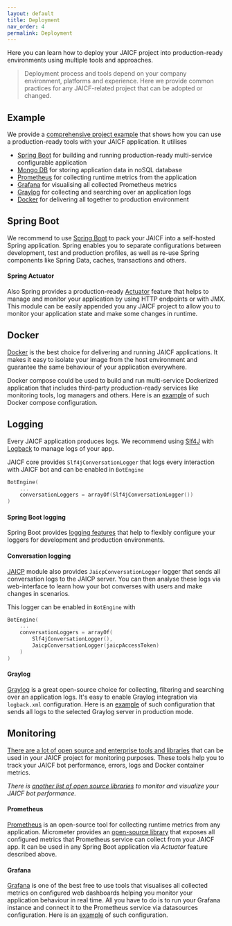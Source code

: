 ```yaml
---
layout: default
title: Deployment
nav_order: 4
permalink: Deployment
---
```


Here you can learn how to deploy your JAICF project into production-ready environments using multiple tools and approaches.

> Deployment process and tools depend on your company environment, platforms and experience.
> Here we provide common practices for any JAICF-related project that can be adopted or changed.

## Example

We provide a [comprehensive project example](https://github.com/just-ai/jaicf-jaicp-spring-template) that shows how you can use a production-ready tools with your JAICF application.
It utilises

- [Spring Boot](https://spring.io/projects/spring-boot) for building and running production-ready multi-service configurable application
- [Mongo DB](https://mongodb.com/) for storing application data in noSQL database
- [Prometheus](https://prometheus.io/) for collecting runtime metrics from the application
- [Grafana](https://grafana.com/) for visualising all collected Prometheus metrics 
- [Graylog](https://graylog.org/) for collecting and searching over an application logs
- [Docker](https://docker.com/) for delivering all together to production environment

## Spring Boot

We recommend to use [Spring Boot](Spring-Boot) to pack your JAICF into a self-hosted Spring application.
Spring enables you to separate configurations between development, test and production profiles, as well as re-use Spring components like Spring Data, caches, transactions and others.

#### Spring Actuator

Also Spring provides a production-ready [Actuator](https://docs.spring.io/spring-boot/docs/current/reference/html/actuator.html) feature that helps to manage and monitor your application by using HTTP endpoints or with JMX.
This module can be easily appended you any JAICF project to allow you to monitor your application state and make some changes in runtime.

## Docker

[Docker](Docker) is the best choice for delivering and running JAICF applications.
It makes it easy to isolate your image from the host environment and guarantee the same behaviour of your application everywhere.

Docker compose could be used to build and run multi-service Dockerized application that includes third-party production-ready services like monitoring tools, log managers and others.
Here is an [example](https://github.com/just-ai/jaicf-jaicp-spring-template/blob/master/docker-compose.yaml) of such Docker compose configuration.

## Logging

Every JAICF application produces logs.
We recommend using [Slf4J](http://www.slf4j.org/) with [Logback](http://logback.qos.ch/) to manage logs of your app.

JAICF core provides `Slf4jConversationLogger` that logs every interaction with JAICF bot and can be enabled in `BotEngine`

```kotlin
BotEngine(
    ...
    conversationLoggers = arrayOf(Slf4jConversationLogger())
)
```

#### Spring Boot logging

Spring Boot provides [logging features](https://docs.spring.io/spring-boot/docs/2.1.1.RELEASE/reference/html/boot-features-logging.html) that help to flexibly configure your loggers for development and production environments.

#### Conversation logging

[JAICP](JAICP) module also provides `JaicpConversationLogger` logger that sends all conversation logs to the JAICP server.
You can then analyse these logs via web-interface to learn how your bot converses with users and make changes in scenarios.

This logger can be enabled in `BotEngine` with

```kotlin
BotEngine(
    ...
    conversationLoggers = arrayOf(
        Slf4jConversationLogger(),
        JaicpConversationLogger(jaicpAccessToken)
    )
)
```

#### Graylog

[Graylog](https://graylog.org/) is a great open-source choice for collecting, filtering and searching over an application logs.
It's easy to enable Graylog integration via `logback.xml` configuration.
Here is an [example](https://github.com/just-ai/jaicf-jaicp-spring-template/blob/master/src/main/resources/logback-spring.xml) of such configuration that sends all logs to the selected Graylog server in production mode.

## Monitoring

[There are a lot of open source and enterprise tools and libraries](https://www.overops.com/blog/docker-monitoring-5-methods-for-monitoring-java-applications-in-docker/) that can be used in your JAICF project for monitoring purposes.
These tools help you to track your JAICF bot performance, errors, logs and Docker container metrics.

_There is [another list of open source libraries](https://www.overops.com/blog/java-performance-monitoring-5-open-source-tools-you-should-know/) to monitor and visualize your JAICF bot performance._

#### Prometheus

[Prometheus](https://prometheus.io/) is an open-source tool for collecting runtime metrics from any application.
Micrometer provides an [open-source library](https://micrometer.io/docs/registry/prometheus) that exposes all configured metrics that Prometheus service can collect from your JAICF app.
It can be used in any Spring Boot application via _Actuator_ feature described above.

#### Grafana

[Grafana](https://grafana.com/) is one of the best free to use tools that visualises all collected metrics on configured web dashboards helping you monitor your application behaviour in real time.
All you have to do is to run your Grafana instance and connect it to the Prometheus service via datasources configuration.
Here is an [example](https://github.com/just-ai/jaicf-jaicp-spring-template/blob/master/docker/grafana/provisioning/datasources/all.yml) of such configuration.
